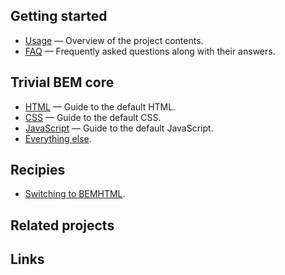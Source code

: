 <!-- add link to homepage -->

## Getting started

* [Usage](usage.md) — Overview of the project contents.
* [FAQ](faq.md) — Frequently asked questions along with their answers.

## Trivial BEM core

* [HTML](html.md) — Guide to the default HTML.
* [CSS](css.md) — Guide to the default CSS.
* [JavaScript](js.md) — Guide to the default JavaScript.
* [Everything else](misc.md).

## Recipies

* [Switching to BEMHTML](recipies/bemhtml.md).

## Related projects

## Links
